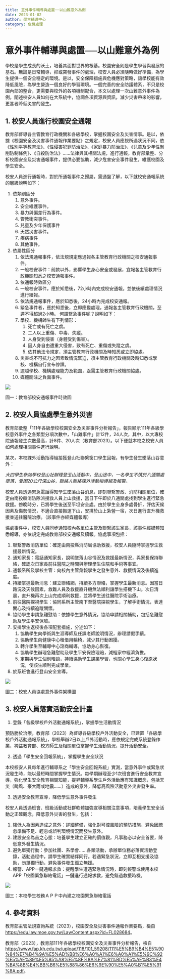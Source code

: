 ```yaml
---
title: 意外事件輔導與處置──以山難意外為例
date: 2023-01-02
author: 學生輔導中心
category: 危機處理
---
```


# 意外事件輔導與處置──以山難意外為例

學校是學生成長的沃土，培養其面對世界的根基。校園安全則是學生學習與發展的基石。無論是日常輔導，抑或突發事件的處理，校安人員必須隨時做好準備，為學生提供一個安全穩定的環境。是以，安全保障措施與危機應對策略，讓學校能有效降低風險，為學生營造一個良好的學習環境。一個完善的安全防護體系，不只是校園內部的整合，更需要與校外的各項機制配合，本文以處理一次山難意外事件為例，闡述校安人員如何在大系統中，協調各項資源與資訊，減少災害帶來的影響，更甚者降低災害的發生。

## 1. 校安人員進行校園安全通報

教育部督導各主管教育行政機關和各級學校，掌握校園安全及災害情事。是以，依據《校園安全及災害事件通報作業要點》之規定，校安人員應視所遇狀況不同，依《性別平等教育法》、《性侵害犯罪防治法》、《家庭暴力防治法》、《兒童及少年性剝削防制條例》、《自殺防治法》……法律與其相關法規，進行通報。教育部彙整、分析校園安全及災害通報事件，提供必要協助，減少危害安全事件發生，維護校園及學生安全。

校安人員進行通報時，對於所通報事件之歸屬，需通盤了解，以下就校安通報系統的層級說明如下：

1. 依類別區分
   1. 意外事件。
   2. 安全維護事件。
   3. 暴力與偏差行為事件。
   4. 管教衝突事件。
   5. 兒童及少年保護事件
   6. 天然災害事件。
   7. 疾病事件
   8. 其他事件。
2.  依屬性區分
    1.  依法規通報事件，依法規規定應通報各主管教育行政機關之校安通報事件。
    2.  一般校安事件：前款以外，影響學生身心安全或發展，宜報各主管教育行政機關知悉之校安通報事件。
    3.  依通報時效區分
    4.  一般校安事件，應於知悉後，72小時內完成校安通報。並依後續處理情況進行續報。
    5.  依法規通報事件，應於知悉後，24小時內完成校安通報。
    6.  緊急事件者，應於知悉後，立即應變處理，通報各主管教育行政機關，至遲不得超過2小時。
何謂緊急事件呢？說明如下：
    1. 學校、機構師生有下列情形：
        1. 死亡或有死亡之虞。
        2. 二人以上重傷、中毒、失蹤。
        3. 人身受到侵害（身體受到傷害）。
        4. 因人身自由遭重大侵害，致有死亡、重傷或失蹤之虞。
        5. 依其他法令規定，須主管教育行政機關及時知悉或立即協處。
    2. 災害或不可抗力之因素致情況緊迫，須主管教育行政機關及時知悉或學校、機構自行宣布停課。
    3. 逾越學校、機構處理能力及範圍，亟需主管教育行政機關協處。
    4. 媒體關注之負面事件。

![](articles/images/002-1.jpeg)

圖一：教育部校安通報事件時效圖

## 2. 校安人員協處學生意外災害

教育部彙整「111年各級學校校園安全及災害事件分析報告」，報告顯示111年各級學校意外事件之各類型分項次數中，「山難事件」計12件，24人次，其中，以大專校院通報發生次數最高，計8件、20人次（教育部2023）。以下便就本校之校安人員如何處理相關事件進行說明。

某次，本校課外活動指導組接獲登山社聯繫窗口學生回報，有學生發生墜落山谷意外：

_大四學生參加學校登山社辦理登玉山活動中，登山途中，一名學生不慎於八通關處墜落，受困20公尺深山谷，聯絡人聯絡課外活動指導組及報警。_

校安人員透過緊急電話得知學生墜落山谷消息，即刻聯繫警政、消防相關單位，確定由南投縣消防隊派搜救人員上山救援，當日下午即於八通關處找到學生進行緊急救援。傍晚時分，已將學生後送至平坦安全處。由於學生全身多處骨折，評估天候因素及傷勢情況，不適合直接搬運下山，安排於山上紮營一宿，次日進行直升機救援並送往醫院治療。（該事件亦經媒體報導）

協處事件中，校安人員同步通知校內各單位主管及聯繫該生家長，該事件經媒體知悉報導，亦依規定完成教育部校安通報及續報。協處事項包括：

1. 聯繫警政消防單位：確定由南投縣消防局協助救援，校安人員隨時掌握學生救援最新情況。
2. 通知家長：電話通知家長，說明墜落山谷情況及救援最新情況，與家長保持聯絡，確認次日家長前往醫院之時間與辦理學生住院和手術等事宜。
3. 通報系所及學校主管：向校內主管彙報學生之發生意外、救援情況及後續進度。
4. 持續掌握最新消息：建立聯絡網，持續多方聯絡，掌握學生最新消息。因當日路況及天候因素，救難人員及救援直升機無法順利讓學生搭機下山。次日清晨，直升機再次上山完成順利救援，並將學生送往醫院手術治療。
5. 前往醫院探視學生：協同系所主管南下至醫院探視學生，了解手術情況，表達關心及持續追蹤關懷。
6. 協助學生申請急難慰助：依據學生意外情況，協助申請相關補助，包括急難慰助及學生平安保險。
7. 安排學生返校後各項配套措施，分述如下：
    1. 協助學生向學術與生涯導師及任課老師說明情況，辦理請假手續。
    2. 協助學生向健康中心租借用輪椅，減少其行動困擾。
    3. 轉介學生至輔導中心諮商輔導，協助身心恢復。
    4. 協助學生辦理急難慰助及學生平安保險理賠，減輕家中經濟負擔。
    5. 定期與學生個別晤談，持續協助學生課業學習，也關心學生身心復原狀況，使該生順利完成學業。
8. 於系班會進行登山安全宣導。

![](articles/images/002-2.jpeg)

圖二：校安人員協處意外事件架構圖

## 3. 校安人員落實活動安全計畫
1. 登錄「各級學校戶外活動通報系統」，掌握學生活動情況

預防勝於治療，教育部（2023）為督導各級學校戶外活動安全，已建置「各級學校戶外活動通報系統」，學校舉辦2日以上戶外活動時，應依規定完成系統登錄作業，裨益教育部、校方師生及相關單位掌握學生活動情況，提升活動安全。

2. 透過「學生安全回報系統」，掌握學生安全狀況

本校校安人員每年進行輔導系之「學生安全回報系統」實測，當意外事件或緊急狀況發生時，能以最短時間掌握學生情況。每學期辦理至少1次班會進行安全教育宣導，強化學生安全教育相關知能，提昇輔導系學生戶外活動應有知識概念，包括天災（颱風、豪大雨或地震……）造成的意外，降低高風險活動意外災害發生率。

3. 透過安全教育宣導，降低學生意外事件發生

校安人員透過班會、班級活動或社群軟體加強宣導相關注意事項，培養學生安全活動之正確觀念，降低意外災害的發生，包括：

1. 降低人為因素造成之意外：詳細整備，強化對可控風險的預防措施，避免因疏忽準備不足、輕忽或誤判環境情況而發生意外。
2. 建設安全為首之心態：培養學生建立正確的價值觀，凡事務必以安全首要，降低意外發生情況。
3. 避免單獨行動：參加社團、系學會……各類活動，承辦單位務必落實活動登錄，活動過程中，請學生確實結伴同行。若遇緊急狀況，立即互相支援及協助，勿單獨行動，避免事件發生孤立無援。
4. 報警、APP一鍵通報求救：提醒學生遭遇緊急情況時，即刻報警或使用本校APP「校園緊急聯絡電話」一鍵進行通報求救，避免錯過救援時機。

![](articles/images/002-3.jpeg)

圖三：本校學生校務ＡＰＰ中內建之校園緊急聯絡電話

## 4. 參考資料

教育部主管法規查詢系統（2023），校園安全及災害事件通報作業要點，檢自<https://edu.law.moe.gov.tw/LawContent.aspx?id=FL028684>。

教育部（2023），教育部111年各級學校校園安全及災害事件分析報告，檢自<https://www.fap.kh.edu.tw/upload/118/101_59208/111%E5%B9%B4%E5%90%84%E7%B4%9A%E5%AD%B8%E6%A0%A1%E6%A0%A1%E5%9C%92%E5%AE%89%E5%85%A8%E5%8F%8A%E7%81%BD%E5%AE%B3%E4%BA%8B%E4%BB%B6%E5%88%86%E6%9E%90%E5%A0%B1%E5%91%8A.pdf>。
